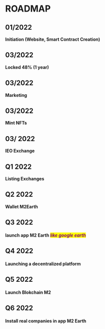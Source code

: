 # ROADMAP

## 01/2022

**Initiation (Website, Smart Contract Creation)**

## 03/2022

**Locked 48% (1 year)**

## 03/2022

&#x20;**Marketing**

## 03/2022

**Mint NFTs**

## 03/ 2022

&#x20;**IEO Exchange**

## Q1 2022

**Listing Exchanges**

## Q2 2022

**Wallet M2Earth**

## Q3 2022

#### launch app M2 Earth _<mark style="color:purple;">**like google earth**</mark>_

## Q4 2022

#### Launching a decentralized platform

## Q5 2022

#### Launch Blokchain M2&#x20;

## Q6 2022

#### Install real companies in app M2 Earth
